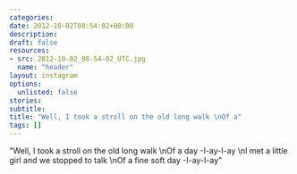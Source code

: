 ```yaml
---
categories:
date: 2012-10-02T08:54:02+00:00
description:
draft: false
resources:
- src: 2012-10-02_08-54-02_UTC.jpg
  name: "header"
layout: instagram
options:
  unlisted: false
stories:
subtitle:
title: "Well, I took a stroll on the old long walk \nOf a"
tags: []
---
```


"Well, I took a stroll on the old long walk \nOf a day -I-ay-I-ay \nI met a little girl and we stopped to talk \nOf a fine soft day -I-ay-I-ay"
